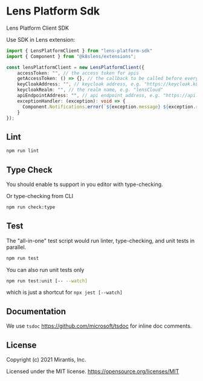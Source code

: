 # Lens Platform Sdk

Lens Platform Client SDK

Use SDK in Lens extension:

```ts
import { LensPlatformClient } from "lens-platform-sdk"
import { Component } from "@k8slens/extensions";

const lensPlatformClient = new LensPlatformClient({
    accessToken: "", // the access token for apis
    getAccessToken: () => {}, // the callback to be called before every request, useful if the access token needs to be renew often.
    keyCloakAddress: "", // keycloak address, e.g. "https://keycloak.k8slens.dev"
    keycloakRealm: "", // the realm name, e.g. "lensCloud" 
    apiEndpointAddress: "", // api endpoint address, e.g. "https://api.k8slens.dev"
    exceptionHandler: (exception): void => {
      Component.Notifications.error(`${exception.message} ${exception.response?.body}`)
    }
});
```

## Lint

```bash
npm run lint
```

## Type Check

You should enable ts support in you editor with type-checking.

Or type-checking from CLI

```bash
npm run check:type
```

## Test

The "all-in-one" test script would run linter, type-checking, and unit tests in parallel.

```bash
npm run test
```

You can also run unit tests only

```bash
npm run test:unit [-- --watch]
```

which is just a shortcut for `npx jest [--watch]`

## Documentation

We use `tsdoc` <https://github.com/microsoft/tsdoc> for inline doc comments.

## License

Copyright (c) 2021 Mirantis, Inc.

Licensed under the MIT license.
<https://opensource.org/licenses/MIT>

